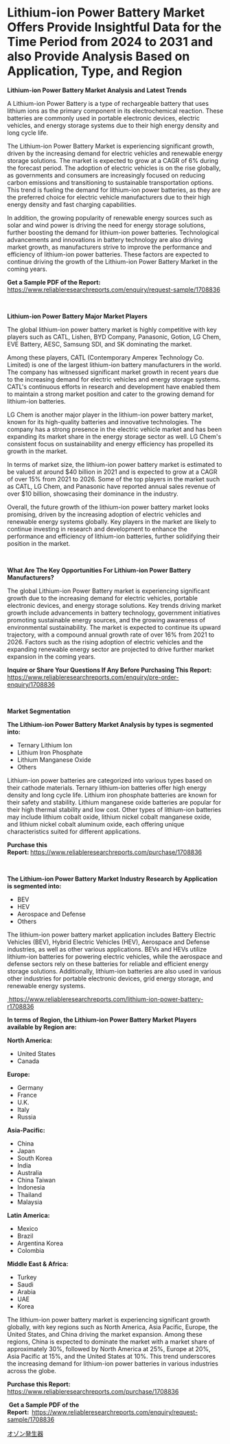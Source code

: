 <p><h1>Lithium-ion Power Battery Market Offers Provide Insightful Data for the Time Period from 2024 to 2031 and also Provide Analysis Based on Application, Type, and Region</h1></p><p><strong>Lithium-ion Power Battery Market Analysis and Latest Trends</strong></p>
<p><p>A Lithium-ion Power Battery is a type of rechargeable battery that uses lithium ions as the primary component in its electrochemical reaction. These batteries are commonly used in portable electronic devices, electric vehicles, and energy storage systems due to their high energy density and long cycle life.</p><p>The Lithium-ion Power Battery Market is experiencing significant growth, driven by the increasing demand for electric vehicles and renewable energy storage solutions. The market is expected to grow at a CAGR of 6% during the forecast period. The adoption of electric vehicles is on the rise globally, as governments and consumers are increasingly focused on reducing carbon emissions and transitioning to sustainable transportation options. This trend is fueling the demand for lithium-ion power batteries, as they are the preferred choice for electric vehicle manufacturers due to their high energy density and fast charging capabilities.</p><p>In addition, the growing popularity of renewable energy sources such as solar and wind power is driving the need for energy storage solutions, further boosting the demand for lithium-ion power batteries. Technological advancements and innovations in battery technology are also driving market growth, as manufacturers strive to improve the performance and efficiency of lithium-ion power batteries. These factors are expected to continue driving the growth of the Lithium-ion Power Battery Market in the coming years.</p></p>
<p><strong>Get a Sample PDF of the Report:&nbsp;</strong> <a href="https://www.reliableresearchreports.com/enquiry/request-sample/1708836">https://www.reliableresearchreports.com/enquiry/request-sample/1708836</a></p>
<p>&nbsp;</p>
<p><strong>Lithium-ion Power Battery Major Market Players</strong></p>
<p><p>The global lithium-ion power battery market is highly competitive with key players such as CATL, Lishen, BYD Company, Panasonic, Gotion, LG Chem, EVE Battery, AESC, Samsung SDI, and SK dominating the market. </p><p>Among these players, CATL (Contemporary Amperex Technology Co. Limited) is one of the largest lithium-ion battery manufacturers in the world. The company has witnessed significant market growth in recent years due to the increasing demand for electric vehicles and energy storage systems. CATL's continuous efforts in research and development have enabled them to maintain a strong market position and cater to the growing demand for lithium-ion batteries.</p><p>LG Chem is another major player in the lithium-ion power battery market, known for its high-quality batteries and innovative technologies. The company has a strong presence in the electric vehicle market and has been expanding its market share in the energy storage sector as well. LG Chem's consistent focus on sustainability and energy efficiency has propelled its growth in the market.</p><p>In terms of market size, the lithium-ion power battery market is estimated to be valued at around $40 billion in 2021 and is expected to grow at a CAGR of over 15% from 2021 to 2026. Some of the top players in the market such as CATL, LG Chem, and Panasonic have reported annual sales revenue of over $10 billion, showcasing their dominance in the industry.</p><p>Overall, the future growth of the lithium-ion power battery market looks promising, driven by the increasing adoption of electric vehicles and renewable energy systems globally. Key players in the market are likely to continue investing in research and development to enhance the performance and efficiency of lithium-ion batteries, further solidifying their position in the market.</p></p>
<p>&nbsp;</p>
<p><strong>What Are The Key Opportunities For Lithium-ion Power Battery Manufacturers?</strong></p>
<p><p>The global Lithium-ion Power Battery market is experiencing significant growth due to the increasing demand for electric vehicles, portable electronic devices, and energy storage solutions. Key trends driving market growth include advancements in battery technology, government initiatives promoting sustainable energy sources, and the growing awareness of environmental sustainability. The market is expected to continue its upward trajectory, with a compound annual growth rate of over 16% from 2021 to 2026. Factors such as the rising adoption of electric vehicles and the expanding renewable energy sector are projected to drive further market expansion in the coming years.</p></p>
<p><strong>Inquire or Share Your Questions If Any Before Purchasing This Report:</strong> <a href="https://www.reliableresearchreports.com/enquiry/pre-order-enquiry/1708836">https://www.reliableresearchreports.com/enquiry/pre-order-enquiry/1708836</a></p>
<p>&nbsp;</p>
<p><strong>Market Segmentation</strong></p>
<p><strong>The Lithium-ion Power Battery Market Analysis by types is segmented into:</strong></p>
<p><ul><li>Ternary Lithium Ion</li><li>Lithium Iron Phosphate</li><li>Lithium Manganese Oxide</li><li>Others</li></ul></p>
<p><p>Lithium-ion power batteries are categorized into various types based on their cathode materials. Ternary lithium-ion batteries offer high energy density and long cycle life. Lithium iron phosphate batteries are known for their safety and stability. Lithium manganese oxide batteries are popular for their high thermal stability and low cost. Other types of lithium-ion batteries may include lithium cobalt oxide, lithium nickel cobalt manganese oxide, and lithium nickel cobalt aluminum oxide, each offering unique characteristics suited for different applications.</p></p>
<p><strong>Purchase this Report:&nbsp;</strong><a href="https://www.reliableresearchreports.com/purchase/1708836">https://www.reliableresearchreports.com/purchase/1708836</a></p>
<p>&nbsp;</p>
<p><strong>The Lithium-ion Power Battery Market Industry Research by Application is segmented into:</strong></p>
<p><ul><li>BEV</li><li>HEV</li><li>Aerospace and Defense</li><li>Others</li></ul></p>
<p><p>The lithium-ion power battery market application includes Battery Electric Vehicles (BEV), Hybrid Electric Vehicles (HEV), Aerospace and Defense industries, as well as other various applications. BEVs and HEVs utilize lithium-ion batteries for powering electric vehicles, while the aerospace and defense sectors rely on these batteries for reliable and efficient energy storage solutions. Additionally, lithium-ion batteries are also used in various other industries for portable electronic devices, grid energy storage, and renewable energy systems.</p></p>
<p><a href="https://www.reliableresearchreports.com/lithium-ion-power-battery-r1708836">&nbsp;https://www.reliableresearchreports.com/lithium-ion-power-battery-r1708836</a></p>
<p><strong>In terms of Region, the Lithium-ion Power Battery Market Players available by Region are:</strong></p>
<p>
    <p> <strong> North America: </strong>
        <ul>
            <li>United States</li>
            <li>Canada</li>
        </ul>
        </p> 
    <p> <strong> Europe: </strong>
        <ul>
            <li>Germany</li>
            <li>France</li>
            <li>U.K.</li>
            <li>Italy</li>
            <li>Russia</li>
        </ul>
        </p> 
    <p> <strong> Asia-Pacific: </strong>
        <ul>
            <li>China</li>
            <li>Japan</li>
            <li>South Korea</li>
            <li>India</li>
            <li>Australia</li>
            <li>China Taiwan</li>
            <li>Indonesia</li>
            <li>Thailand</li>
            <li>Malaysia</li>
        </ul>
        </p> 
    <p> <strong> Latin America: </strong>
        <ul>
            <li>Mexico</li>
            <li>Brazil</li>
            <li>Argentina Korea</li>
            <li>Colombia</li>
        </ul>
        </p> 
    <p> <strong> Middle East & Africa: </strong>
        <ul>
            <li>Turkey</li>
            <li>Saudi</li>
            <li>Arabia</li>
            <li>UAE</li>
            <li>Korea</li>
        </ul>
    </p>
    </p>
<p><p>The lithium-ion power battery market is experiencing significant growth globally, with key regions such as North America, Asia Pacific, Europe, the United States, and China driving the market expansion. Among these regions, China is expected to dominate the market with a market share of approximately 30%, followed by North America at 25%, Europe at 20%, Asia Pacific at 15%, and the United States at 10%. This trend underscores the increasing demand for lithium-ion power batteries in various industries across the globe.</p></p>
<p><strong>Purchase this Report: </strong><a href="https://www.reliableresearchreports.com/purchase/1708836">https://www.reliableresearchreports.com/purchase/1708836</a></p>
<p>&nbsp;<strong>Get a Sample PDF of the Report:&nbsp;&nbsp;</strong><a href="https://www.reliableresearchreports.com/enquiry/request-sample/1708836">https://www.reliableresearchreports.com/enquiry/request-sample/1708836</a></p>
<p><strong></strong></p>
<p><p><a href="https://github.com/nxboeu02965442/Market-Research-Report-List-3/blob/main/9534242184809.md">オゾン発生器</a></p></p>